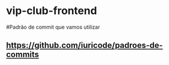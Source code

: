 # vip-club-frontend

#Padrão de commit que vamos utilizar
## https://github.com/iuricode/padroes-de-commits
